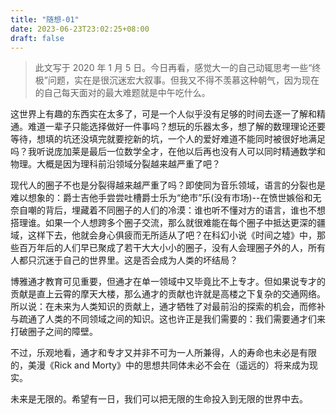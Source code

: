 ```yaml
---
title: "随想-01"
date: 2023-06-23T23:02:25+08:00
draft: false
---
```



> 此文写于 2020 年 1 月 5 日。今日再看，感觉大一的自己动辄思考一些“终极”问题，实在是很沉迷宏大叙事。但我又不得不羡慕这种朝气，因为现在的自己每天面对的最大难题就是中午吃什么。

这世界上有趣的东西实在太多了，可是一个人似乎没有足够的时间去逐一了解和精通。难道一辈子只能选择做好一件事吗？想玩的乐器太多，想了解的数理理论还要等待，想填的坑还没填完就要挖新的坑，一个人的爱好难道不能同时被很好地满足吗？我听说庞加莱是最后一位数学全才，在他以后再也没有人可以同时精通数学和物理。大概是因为理科前沿领域分裂越来越严重了吧？

现代人的圈子不也是分裂得越来越严重了吗？即使同为音乐领域，语言的分裂也是难以想象的：爵士吉他手尝尝吐槽爵士乐为“绝市”乐(没有市场)--在愤世嫉俗和无奈自嘲的背后，埋藏着不同圈子的人们的冷漠：谁也听不懂对方的语言，谁也不想搭理谁。如果一个人想跨多个圈子交流，那么就很难能在每个圈子中抵达更深的疆域，这样下去，他就会身心俱疲而无所适从了吧？在科幻小说《时间之墟》中，那些百万年后的人们早已聚成了若干大大小小的圈子，没有人会理圈子外的人，所有人都只沉迷于自己的世界里。这是否会成为人类的坏结局？

博雅通才教育可见重要，但通才在单一领域中又毕竟比不上专才。但如果说专才的贡献是直上云霄的摩天大楼，那么通才的贡献也许就是高楼之下复杂的交通网络。所以说：在未来为人类知识的贡献上，通才牺牲了对最前沿的探索的机会，而修补与疏通了人类的不同领域之间的知识。这也许正是我们需要的：我们需要通才们来打破圈子之间的障壁。

不过，乐观地看，通才和专才又并非不可为一人所兼得，人的寿命也未必是有限的，美漫《Rick and Morty》中的思想共同体未必不会在（遥远的）将来成为现实。

未来是无限的。希望有一日，我们可以把无限的生命投入到无限的世界中去。
